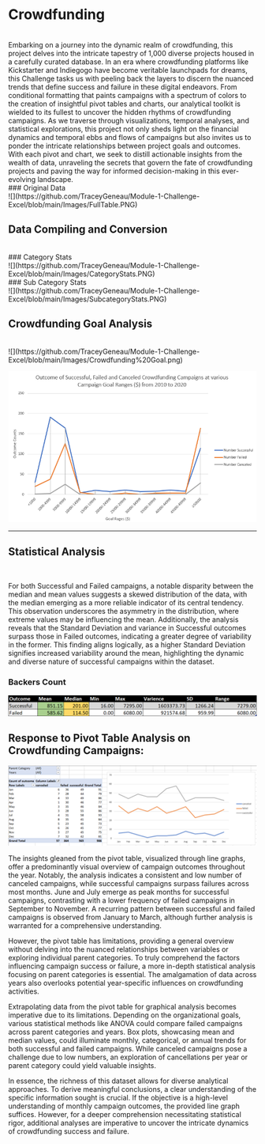 # Crowdfunding
<br/>
Embarking on a journey into the dynamic realm of crowdfunding, this project delves into the intricate tapestry of 1,000 diverse projects housed in a carefully curated database. In an era where crowdfunding platforms like Kickstarter and Indiegogo have become veritable launchpads for dreams, this Challenge tasks us with peeling back the layers to discern the nuanced trends that define success and failure in these digital endeavors. From conditional formatting that paints campaigns with a spectrum of colors to the creation of insightful pivot tables and charts, our analytical toolkit is wielded to its fullest to uncover the hidden rhythms of crowdfunding campaigns. As we traverse through visualizations, temporal analyses, and statistical explorations, this project not only sheds light on the financial dynamics and temporal ebbs and flows of campaigns but also invites us to ponder the intricate relationships between project goals and outcomes. With each pivot and chart, we seek to distill actionable insights from the wealth of data, unraveling the secrets that govern the fate of crowdfunding projects and paving the way for informed decision-making in this ever-evolving landscape.
<br/>
### Original Data
<br/>
![](https://github.com/TraceyGeneau/Module-1-Challenge-Excel/blob/main/Images/FullTable.PNG)
<br/>

## Data Compiling and Conversion
<br/>
### Category Stats
<br/>
![](https://github.com/TraceyGeneau/Module-1-Challenge-Excel/blob/main/Images/CategoryStats.PNG)
<br/>
### Sub Category Stats
<br/>
![](https://github.com/TraceyGeneau/Module-1-Challenge-Excel/blob/main/Images/SubcategoryStats.PNG)
<br/>


## Crowdfunding Goal Analysis
<br/>
![](https://github.com/TraceyGeneau/Module-1-Challenge-Excel/blob/main/Images/Crowdfunding%20Goal.png)
<br/>

![](https://github.com/TraceyGeneau/Module-1-Challenge-Excel/blob/main/Images/Crowdfunding%20Goal%20Graph.png)
<br/>
***
## Statistical Analysis
<br/>

For both Successful and Failed campaigns, a notable disparity between the median and mean values suggests a skewed distribution of the data, with the median emerging as a more reliable indicator of its central tendency. This observation underscores the asymmetry in the distribution, where extreme values may be influencing the mean. Additionally, the analysis reveals that the Standard Deviation and variance in Successful outcomes surpass those in Failed outcomes, indicating a greater degree of variability in the former. This finding aligns logically, as a higher Standard Deviation signifies increased variability around the mean, highlighting the dynamic and diverse nature of successful campaigns within the dataset.
<br/>

### Backers Count
![](https://github.com/TraceyGeneau/Module-1-Challenge-Excel/blob/main/Images/Backers%20Stats.png)
<br/>

## Response to Pivot Table Analysis on Crowdfunding Campaigns:

![](https://github.com/TraceyGeneau/Module-1-Challenge-Excel/blob/main/Images/final.png)

The insights gleaned from the pivot table, visualized through line graphs, offer a predominantly visual overview of campaign outcomes throughout the year. Notably, the analysis indicates a consistent and low number of canceled campaigns, while successful campaigns surpass failures across most months. June and July emerge as peak months for successful campaigns, contrasting with a lower frequency of failed campaigns in September to November. A recurring pattern between successful and failed campaigns is observed from January to March, although further analysis is warranted for a comprehensive understanding.

However, the pivot table has limitations, providing a general overview without delving into the nuanced relationships between variables or exploring individual parent categories. To truly comprehend the factors influencing campaign success or failure, a more in-depth statistical analysis focusing on parent categories is essential. The amalgamation of data across years also overlooks potential year-specific influences on crowdfunding activities.

Extrapolating data from the pivot table for graphical analysis becomes imperative due to its limitations. Depending on the organizational goals, various statistical methods like ANOVA could compare failed campaigns across parent categories and years. Box plots, showcasing mean and median values, could illuminate monthly, categorical, or annual trends for both successful and failed campaigns. While canceled campaigns pose a challenge due to low numbers, an exploration of cancellations per year or parent category could yield valuable insights.

In essence, the richness of this dataset allows for diverse analytical approaches. To derive meaningful conclusions, a clear understanding of the specific information sought is crucial. If the objective is a high-level understanding of monthly campaign outcomes, the provided line graph suffices. However, for a deeper comprehension necessitating statistical rigor, additional analyses are imperative to uncover the intricate dynamics of crowdfunding success and failure.


